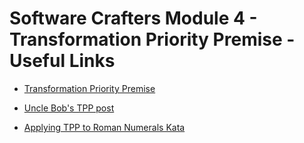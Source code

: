 # Software Crafters Module 4 - Transformation Priority Premise - Useful Links

- [Transformation Priority Premise](https://en.wikipedia.org/wiki/Transformation_Priority_Premise)

- [Uncle Bob's TPP post](http://blog.cleancoder.com/uncle-bob/2013/05/27/TheTransformationPriorityPremise.html)

- [Applying TPP to Roman Numerals Kata](https://www.codurance.com/publications/2015/05/18/applying-transformation-priority-premise-to-roman-numerals-kata)